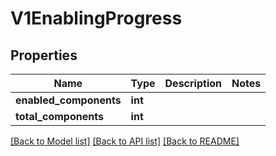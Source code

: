# V1EnablingProgress

## Properties
Name | Type | Description | Notes
------------ | ------------- | ------------- | -------------
**enabled_components** | **int** |  | 
**total_components** | **int** |  | 

[[Back to Model list]](../vela-client/README.md#documentation-for-models) [[Back to API list]](../vela-client/README.md#documentation-for-api-endpoints) [[Back to README]](../vela-client/README.md)

